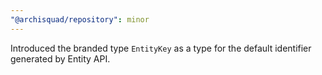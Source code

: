```yaml
---
"@archisquad/repository": minor
---
```


Introduced the branded type `EntityKey` as a type for the default identifier generated by Entity API.
